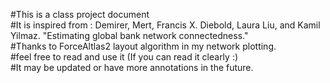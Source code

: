 #This is a class project document\
#It is inspired from : Demirer, Mert, Francis X. Diebold, Laura Liu, and Kamil Yilmaz. "Estimating global bank network connectedness."\
#Thanks to ForceAltlas2 layout algorithm in my network plotting.\
#feel free to read and use it (If you can read it clearly :)\
#It may be updated or have more annotations in the future.
